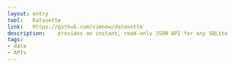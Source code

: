```yaml
---
layout: entry
tool:	Datasette
link:	https://github.com/simonw/datasette
description:	provides an instant, read-only JSON API for any SQLite database
tags:
- data
- APIs
---
```

